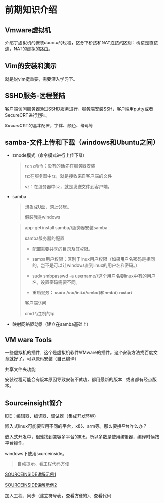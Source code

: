 # 前期知识介绍

## Vmware虚拟机

介绍了虚拟机的安装ubuntu的过程，区分下桥接和NAT连接的区别：桥接是直接连，NAT的虚拟的路由。

## Vim的安装和演示

就是说vim挺重要，需要深入学习下。

## SSHD服务-远程登陆

客户端访问服务器通过SSHD服务进行，服务端安装SSH，客户端用putty或者SecureCRT进行登陆。

SecureCRT的基本配置，字体、颜色、编码等

## samba-文件上传和下载（windows和Ubuntu之间）

* zmode模式（命令模式进行上传下载）

  > rz sz命令；没有的话先在服务器安装
  >
  > rz:在服务器中rz，就是接收来自客户端的文件
  >
  > sz：在服务器中sz，就是发送文件到客户端。

* samba

  > 想象成U盘，网上邻居。
  >
  > 假装我是windows

  > app-get install samba//服务器安装samba
  >
  > samba服务器的配置
  >
  > * 配置需要共享的目录及其权限。
  >
  > * samba用户权限；区别于linux用户权限（如果用户名密码是相同的，岂不是可以让windows直到linux的用户名和密码。）
  > * sudo smbpasswd -a username//这个用户名要linux中有的用户名，设置密码需要不同。
  > * 重启服务： sudo /etc/init.d/smbd(和nmbd) restart
  >
  > 客户端访问
  >
  > cmd \\\\主机的ip

* 映射网络驱动器（建立在samba基础上）

## VM ware Tools

一些虚拟机的插件，这个是虚拟机软件WMware的插件。这个安装方法找百度文章就好了。可以原码安装（自己编译）

共享文件夹功能

安装过程可能会有版本原因导致安装不成功，都用最新的版本，或者都有经点版本。

## Sourceinsight简介

IDE：编辑器、编译器、调试器（集成开发环境）

嵌入式linux可能要应用不同的平台，x86、arm等。那么要换平台咋么办？

嵌入式开发中，很难找到兼容多平台的IDE。所以多数是使用编辑器，编译时候按平台操作。

windows下使用sourceinside。



> 自动提示、看工程代码方便

[SOURCEINSIDE讲解示例1](https://www.bilibili.com/video/BV1jx411E7es?p=14)

[SOURCEINSIDE讲解示例2](https://www.bilibili.com/video/BV1jx411E7es?p=15)



加入工程、同步（建立符号表，查看方便的）、查看代码